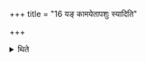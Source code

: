 +++
title = "16 यङ् कामयेतापशुः स्यादिति"

+++

<details><summary>थिते</summary>

यं कामयेतापशुः स्यादिति पराचीं तस्येत्युक्तम् १६
</details>

